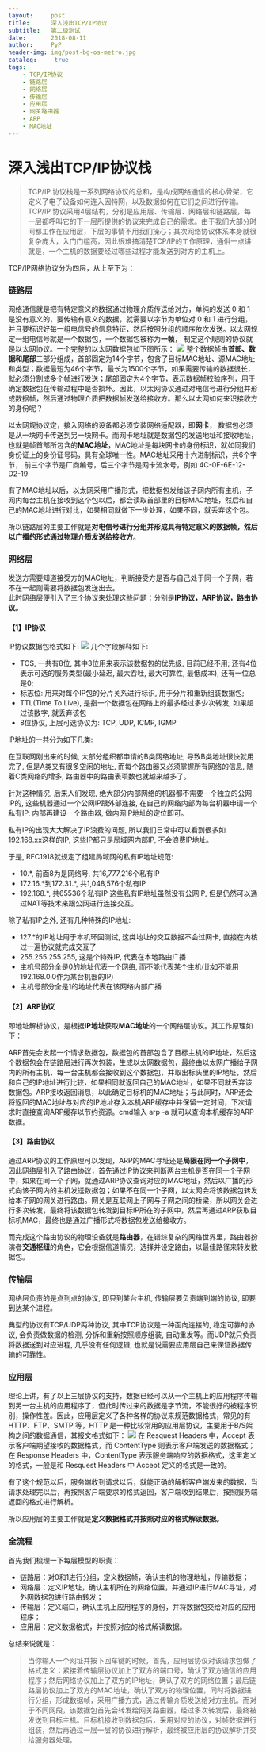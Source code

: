 ```yaml
---
layout:     post
title:      深入浅出TCP/IP协议
subtitle:   第二级测试
date:       2018-08-11
author:     PyP
header-img: img/post-bg-os-metro.jpg
catalog: 	 true
tags:
    - TCP/IP协议
    - 链路层
    - 网络层
    - 传输层
    - 应用层
    - 网关路由器
    - ARP
    - MAC地址
---
```


# 深入浅出TCP/IP协议栈
>TCP/IP 协议栈是一系列网络协议的总和，是构成网络通信的核心骨架，它定义了电子设备如何连入因特网，以及数据如何在它们之间进行传输。TCP/IP 协议采用4层结构，分别是应用层、传输层、网络层和链路层，每一层都呼叫它的下一层所提供的协议来完成自己的需求。由于我们大部分时间都工作在应用层，下层的事情不用我们操心；其次网络协议体系本身就很复杂庞大，入门门槛高，因此很难搞清楚TCP/IP的工作原理，通俗一点讲就是，一个主机的数据要经过哪些过程才能发送到对方的主机上。


TCP/IP网络协议分为四层，从上至下为：
### 链路层
网络通信就是把有特定意义的数据通过物理介质传送给对方，单纯的发送 0 和 1 是没有意义的，要传输有意义的数据，就需要以字节为单位对 0 和 1 进行分组，并且要标识好每一组电信号的信息特征，然后按照分组的顺序依次发送。以太网规定一组电信号就是一个数据包，一个数据包被称为**一帧**， 制定这个规则的协议就是以太网协议。一个完整的以太网数据包如下图所示：
![](https://ws3.sinaimg.cn/large/006tNbRwly1fu9pzkc3v5j30i402lq33.jpg)
整个数据帧由**首部、数据和尾部**三部分组成，首部固定为14个字节，包含了目标MAC地址、源MAC地址和类型；数据最短为46个字节，最长为1500个字节，如果需要传输的数据很长，就必须分割成多个帧进行发送；尾部固定为4个字节，表示数据帧校验序列，用于确定数据包在传输过程中是否损坏。因此，以太网协议通过对电信号进行分组并形成数据帧，然后通过物理介质把数据帧发送给接收方。那么以太网如何来识接收方的身份呢？  
  
以太网规协议定，接入网络的设备都必须安装网络适配器，即**网卡**， 数据包必须是从一块网卡传送到另一块网卡。而网卡地址就是数据包的发送地址和接收地址，也就是帧首部所包含的**MAC地址**，MAC地址是每块网卡的身份标识，就如同我们身份证上的身份证号码，具有全球唯一性。MAC地址采用十六进制标识，共6个字节， 前三个字节是厂商编号，后三个字节是网卡流水号，例如 4C-0F-6E-12-D2-19  
  
有了MAC地址以后，以太网采用广播形式，把数据包发给该子网内所有主机，子网内每台主机在接收到这个包以后，都会读取首部里的目标MAC地址，然后和自己的MAC地址进行对比，如果相同就做下一步处理，如果不同，就丢弃这个包。

所以链路层的主要工作就是**对电信号进行分组并形成具有特定意义的数据帧，然后以广播的形式通过物理介质发送给接收方**。

### 网络层
发送方需要知道接受方的MAC地址，判断接受方是否与自己处于同一个子网，若不在一起则需要将数据包发送出去。  
此时网络层便引入了三个协议来处理这些问题：分别是**IP协议，ARP协议，路由协议。**  

#### 【1】IP协议
IP协议数据包格式如下:
![](https://ws1.sinaimg.cn/large/006tNbRwly1fu9q15iyhsj30hc0blt9z.jpg)
几个字段解释如下:
  
* TOS, 一共有8位, 其中3位用来表示该数据包的优先级, 目前已经不用; 还有4位表示可选的服务类型(最小延迟, 最大吞吐, 最大可靠性, 最低成本), 还有一位总是0;
* 标志位: 用来对每个IP包的分片关系进行标识, 用于分片和重新组装数据包;
* TTL(Time To Live), 是指一个数据包在网络上的最多经过多少次转发, 如果超过该数字, 就丢弃该包
* 8位协议, 上层可选协议为: TCP, UDP, ICMP, IGMP

IP地址的一共分为如下几类:

在互联网刚出来的时候, 大部分组织都申请的B类网络地址, 导致B类地址很快就用完了, 但是A类又有很多空闲的地址, 而每个路由器又必须掌握所有网络的信息, 随着C类网络的增多, 路由器中的路由表项数也就越来越多了。

针对这种情况, 后来人们发现, 绝大部分内部网络的机器都不需要一个独立的公网IP的, 这些机器通过一个公网IP跟外部连接, 在自己的网络内部为每台机器申请一个私有IP, 内部再建设一个路由器, 做内网IP地址的定位即可。

私有IP的出现大大解决了IP浪费的问题, 所以我们日常中可以看到很多如192.168.xx这样的IP, 这些IP都只是局域网内部IP, 不会浪费IP地址。

于是, RFC1918就规定了组建局域网的私有IP地址规范:

* 10.\*, 前面8为是网络号, 共16,777,216个私有IP
* 172.16.\*到172.31.\*, 共1,048,576个私有IP
* 192.168.\*, 共65536个私有IP
这些私有IP地址虽然没有公网IP, 但是仍然可以通过NAT等技术来跟公网进行连接交互。

除了私有IP之外, 还有几种特殊的IP地址:

* 127.\*的IP地址用于本机环回测试, 这类地址的交互数据不会过网卡, 直接在内核过一遍协议就完成交互了
* 255.255.255.255, 这是个特殊IP, 代表在本地路由广播
* 主机号部分全是0的地址代表一个网络, 而不能代表某个主机(比如不能用192.168.0.0作为某台机器的IP)
* 主机号部分全是1的地址代表在该网络内部广播

#### 【2】ARP协议
即地址解析协议，是根据**IP地址**获取**MAC地址**的一个网络层协议。其工作原理如下：

ARP首先会发起一个请求数据包，数据包的首部包含了目标主机的IP地址，然后这个数据包会在链路层进行再次包装，生成以太网数据包，最终由以太网广播给子网内的所有主机，每一台主机都会接收到这个数据包，并取出标头里的IP地址，然后和自己的IP地址进行比较，如果相同就返回自己的MAC地址，如果不同就丢弃该数据包。ARP接收返回消息，以此确定目标机的MAC地址；与此同时，ARP还会将返回的MAC地址与对应的IP地址存入本机ARP缓存中并保留一定时间，下次请求时直接查询ARP缓存以节约资源。cmd输入 arp -a 就可以查询本机缓存的ARP数据。

#### 【3】路由协议
通过ARP协议的工作原理可以发现，ARP的MAC寻址还是**局限在同一个子网中**，因此网络层引入了路由协议，首先通过IP协议来判断两台主机是否在同一个子网中，如果在同一个子网，就通过ARP协议查询对应的MAC地址，然后以广播的形式向该子网内的主机发送数据包；如果不在同一个子网，以太网会将该数据包转发给本子网的网关进行路由。网关是互联网上子网与子网之间的桥梁，所以网关会进行多次转发，最终将该数据包转发到目标IP所在的子网中，然后再通过ARP获取目标机MAC，最终也是通过广播形式将数据包发送给接收方。

而完成这个路由协议的物理设备就是**路由器**，在错综复杂的网络世界里，路由器扮演者**交通枢纽**的角色，它会根据信道情况，选择并设定路由，以最佳路径来转发数据包。

### 传输层
网络层负责的是点到点的协议, 即只到某台主机, 传输层要负责端到端的协议, 即要到达某个进程。

典型的协议有TCP/UDP两种协议, 其中TCP协议是一种面向连接的, 稳定可靠的协议, 会负责做数据的检测, 分拆和重新按照顺序组装, 自动重发等。而UDP就只负责将数据送到对应进程, 几乎没有任何逻辑, 也就是说需要应用层自己来保证数据传输的可靠性。

### 应用层
理论上讲，有了以上三层协议的支持，数据已经可以从一个主机上的应用程序传输到另一台主机的应用程序了，但此时传过来的数据是字节流，不能很好的被程序识别，操作性差。因此，应用层定义了各种各样的协议来规范数据格式，常见的有 HTTP、FTP、SMTP 等，HTTP 是一种比较常用的应用层协议，主要用于B/S架构之间的数据通信，其报文格式如下：
![](https://ws3.sinaimg.cn/large/006tNbRwly1fu9qd2gyjuj30zk0rutba.jpg)
在 Resquest Headers 中，Accept 表示客户端期望接收的数据格式，而 ContentType 则表示客户端发送的数据格式；在 Response Headers 中，ContentType 表示服务端响应的数据格式，这里定义的格式，一般是和  Resquest Headers 中 Accept 定义的格式是一致的。

有了这个规范以后，服务端收到请求以后，就能正确的解析客户端发来的数据，当请求处理完以后，再按照客户端要求的格式返回，客户端收到结果后，按照服务端返回的格式进行解析。

所以应用层的主要工作就是**定义数据格式并按照对应的格式解读数据。**

### 全流程
首先我们梳理一下每层模型的职责：

* 链路层：对0和1进行分组，定义数据帧，确认主机的物理地址，传输数据；
* 网络层：定义IP地址，确认主机所在的网络位置，并通过IP进行MAC寻址，对外网数据包进行路由转发；
* 传输层：定义端口，确认主机上应用程序的身份，并将数据包交给对应的应用程序；
* 应用层：定义数据格式，并按照对应的格式解读数据。

总结来说就是：
>当你输入一个网址并按下回车键的时候，首先，应用层协议对该请求包做了格式定义；紧接着传输层协议加上了双方的端口号，确认了双方通信的应用程序；然后网络协议加上了双方的IP地址，确认了双方的网络位置；最后链路层协议加上了双方的MAC地址，确认了双方的物理位置，同时将数据进行分组，形成数据帧，采用广播方式，通过传输介质发送给对方主机。而对于不同网段，该数据包首先会转发给网关路由器，经过多次转发后，最终被发送到目标主机。目标机接收到数据包后，采用对应的协议，对帧数据进行组装，然后再通过一层一层的协议进行解析，最终被应用层的协议解析并交给服务器处理。